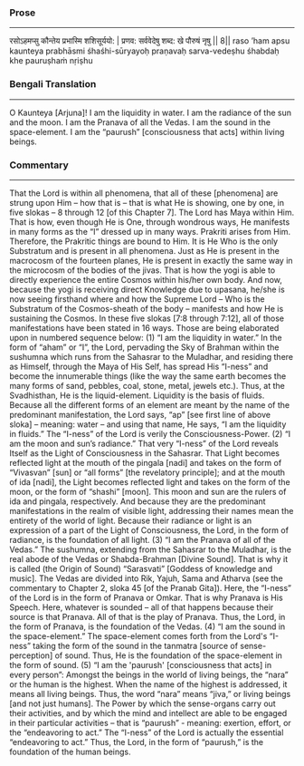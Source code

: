 ### Prose 
 --- 
रसोऽहमप्सु कौन्तेय प्रभास्मि शशिसूर्ययो: |
प्रणव: सर्ववेदेषु शब्द: खे पौरुषं नृषु || 8||
raso ’ham apsu kaunteya prabhāsmi śhaśhi-sūryayoḥ
praṇavaḥ sarva-vedeṣhu śhabdaḥ khe pauruṣhaṁ nṛiṣhu

### Bengali Translation 
 --- 
O Kaunteya [Arjuna]! I am the liquidity in water. I am the radiance of the sun and the moon. I am the Pranava of all the Vedas. I am the sound in the space-element. I am the “paurush” [consciousness that acts] within living beings.

### Commentary 
 --- 
That the Lord is within all phenomena, that all of these [phenomena] are strung upon Him – how that is – that is what He is showing, one by one, in five slokas – 8 through 12 [of this Chapter 7]. The Lord has Maya within Him. That is how, even though He is One, through wondrous ways, He manifests in many forms as the “I” dressed up in many ways. Prakriti arises from Him. Therefore, the Prakritic things are bound to Him. It is He Who is the only Substratum and is present in all phenomena. Just as He is present in the macrocosm of the fourteen planes, He is present in exactly the same way in the microcosm of the bodies of the jivas. That is how the yogi is able to directly experience the entire Cosmos within his/her own body. And now, because the yogi is receiving direct Knowledge due to upasana, he/she is now seeing firsthand where and how the Supreme Lord – Who is the Substratum of the Cosmos-sheath of the body – manifests and how He is sustaining the Cosmos. In these five slokas [7:8 through 7:12], all of those manifestations have been stated in 16 ways. Those are being elaborated upon in numbered sequence below: (1) “I am the liquidity in water.” In the form of “aham” or “I”, the Lord, pervading the Sky of Brahman within the sushumna which runs from the Sahasrar to the Muladhar, and residing there as Himself, through the Maya of His Self, has spread His “I-ness” and become the innumerable things (like the way the same earth becomes the many forms of sand, pebbles, coal, stone, metal, jewels etc.). Thus, at the Svadhisthan, He is the liquid-element. Liquidity is the basis of fluids. Because all the different forms of an element are meant by the name of the predominant manifestation, the Lord says, “ap” [see first line of above sloka] – meaning: water – and using that name, He says, “I am the liquidity in fluids.” The “I-ness” of the Lord is verily the Consciousness-Power. (2) “I am the moon and sun’s radiance.” That very “I-ness” of the Lord reveals Itself as the Light of Consciousness in the Sahasrar. That Light becomes reflected light at the mouth of the pingala [nadi] and takes on the form of “Vivasvan” [sun] or “all forms” [the revelatory principle]; and at the mouth of ida [nadi], the Light becomes reflected light and takes on the form of the moon, or the form of “shashi” [moon]. This moon and sun are the rulers of ida and pingala, respectively. And because they are the predominant manifestations in the realm of visible light, addressing their names mean the entirety of the world of light. Because their radiance or light is an expression of a part of the Light of Consciousness, the Lord, in the form of radiance, is the foundation of all light. (3) “I am the Pranava of all of the Vedas.” The sushumna, extending from the Sahasrar to the Muladhar, is the real abode of the Vedas or Shabda-Brahman [Divine Sound]. That is why it is called (the Origin of Sound) “Sarasvati” [Goddess of knowledge and music]. The Vedas are divided into Rik, Yajuh, Sama and Atharva (see the commentary to Chapter 2, sloka 45 [of the Pranab Gita]). Here, the “I-ness” of the Lord is in the form of Pranava or Omkar. That is why Pranava is His Speech. Here, whatever is sounded – all of that happens because their source is that Pranava. All of that is the play of Pranava. Thus, the Lord, in the form of Pranava, is the foundation of the Vedas. (4) “I am the sound in the space-element.” The space-element comes forth from the Lord's “I-ness” taking the form of the sound in the tanmatra [source of sense-perception] of sound. Thus, He is the foundation of the space-element in the form of sound. (5) “I am the 'paurush' [consciousness that acts] in every person”: Amongst the beings in the world of living beings, the “nara” or the human is the highest. When the name of the highest is addressed, it means all living beings. Thus, the word “nara” means “jiva,” or living beings [and not just humans]. The Power by which the sense-organs carry out their activities, and by which the mind and intellect are able to be engaged in their particular activities – that is “paurush” - meaning: exertion, effort, or the “endeavoring to act.” The “I-ness” of the Lord is actually the essential “endeavoring to act.” Thus, the Lord, in the form of “paurush,” is the foundation of the human beings.